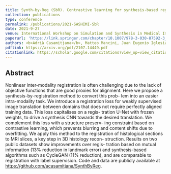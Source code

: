 ```yaml
---
title: Synth-by-Reg (SbR). Contrastive learning for synthesis-based registration of paired images
collection: publications
type: conference
permalink: /publications/2021-SASHIMI-SbR
date: 2021-9-27
venue: International Workshop on Simulation and Synthesis in Medical Imaging, SASHIMI (MICCAI-21 Satellite Event)
paperurl: 'https://link.springer.com/chapter/10.1007/978-3-030-87592-3_5'
authors: <b>Adrià Casamitjana</b>, Matteo Mancini, Juan Eugenio Iglesias
pdflink: https://arxiv.org/pdf/2107.14449.pdf
citationlink: https://scholar.google.com/citations?view_op=view_citation&hl=ca&user=phHLLH0AAAAJ&sortby=pubdate&citation_for_view=phHLLH0AAAAJ:4TOpqqG69KYC
---
```


## Abstract
Nonlinear inter-modality registration is often challenging due
to the lack of objective functions that are good proxies for alignment.
Here we propose a synthesis-by-registration method to convert this prob-
lem into an easier intra-modality task. We introduce a registration loss
for weakly supervised image translation between domains that does not
require perfectly aligned training data. This loss capitalises on a regis-
tration U-Net with frozen weights, to drive a synthesis CNN towards the
desired translation. We complement this loss with a structure preserv-
ing constraint based on contrastive learning, which prevents blurring and
content shifts due to overfitting. We apply this method to the registration
of histological sections to MRI slices, a key step in 3D histology recon-
struction. Results on two public datasets show improvements over regis-
tration based on mutual information (13% reduction in landmark error)
and synthesis-based algorithms such as CycleGAN (11% reduction), and
are comparable to registration with label supervision. Code and data are
publicly available at https://github.com/acasamitjana/SynthByReg.
